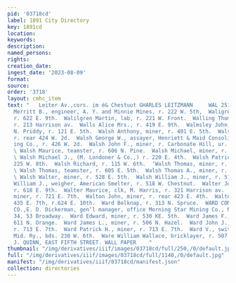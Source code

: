 ```yaml
---
pid: '03718cd'
label: 1891 City Directory
key: 1891cd
location: 
keywords: 
description: 
named_persons: 
rights: 
creation_date: 
ingest_date: '2023-08-09'
format: 
source: 
order: '3718'
layout: cmhc_item
text: "   Leiter Av.,cors. im é& Chestuut GHARLES LEITZMANN     WAL 251 WAR Walley
  Merritt B., engineer, A. Y. and Minnie Mines, r. 222 W. 5th,  Waligren Andrew, miner,
  r. 622 E. 9th.  Walilgren Martin, lab, r. 221 W. Front.  Walling Thomas, miner,
  r. 213 Harrison av.  Walls Alice Mrs., r. 419 E. 9th.  Walmsley John, plumber, C.
  N. Priddy, r. 121 E. 5th.  Walsh Anthony, miner, r. 401 E. 5th.  Walsh George, musician,
  r. rear 424 W. 2d.  Walsh George W., assayer, Henriett & Maid Consolidated Min-
  ing Co., r. 426 W. 2d.  Walsh John F., miner, r. Carbonate Hill, ur. Wolftone Mine.
  \ Walsh Maurice, teamster, r. 606 N. Pine.  Walsh Michael, miner, r. 404 E. 5th.
  \ Walsh Michael J., (M. Londoner & Co.,) r. 220 E. 4th.  Walsh Patrick, mining,
  225 W. 8th.  Walsh Richard, r. 115 W. 6th.  ‘Walsh Thomas, miner, r. 222 E. 3d.
  \ Walsh Thomas, teamster, r. 605 E. 5th.  Walsh Thomas A., miner, r. 404 E. 5th.
  \ Walsh Walter, miner, r. 528 E. 5th.  Walsh William J., miner, r. 510 E. 4th.  Walsh
  William J., weigher, American Smelter, r. 518 W. Chestnut.  Walter John, miner,
  r. 618 E. 9th.  Walter Maurice, clk, M. Harris, r. 321 Harrison av.  Walters John,
  miner, r. 721 E. 7th.  Walton John, miner, r. rear 423 E. 4th.  Walton Walter, grocer,
  435 E. 7th, r.624 E. 10th.  Ward Belknap, r. 313 N. Spruce.  WARD CONSOLIDATED MINING
  CO.,E. D. Dickerman, gen’l manager, office Morning Star Mining Co., New York office,
  34, 53 Broadway.  Ward Edward, miner, r. 530 KE. 5th.  Ward James F., miner, r.
  611 N. Orange.  Ward James L., miner, r. 506 N. Hazel.  Ward John J., biksmith,
  r. 713 E. 7th.  Ward Patrick H., miner, r. 713 E. 7th.  Ward V., switchman, Colo.
  Mid. Ry., bds. 230 W. 6th.  Ware William Wallace, bricklayer, r. 507 E. 10th.  J.
  J. QUINN, EAST FIFTH STREET. WALL PAPER    "
thumbnail: "/img/derivatives/iiif/images/03718cd/full/250,/0/default.jpg"
full: "/img/derivatives/iiif/images/03718cd/full/1140,/0/default.jpg"
manifest: "/img/derivatives/iiif/03718cd/manifest.json"
collection: directories
---
```

